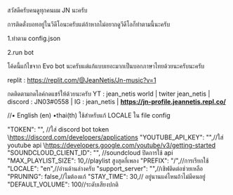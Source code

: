 สวัสดีครับคนดูทุกคนผม JN นะครับ

การติดตั่งบอทอยู่ในวีดีโอนะครับแต่ถ้าหากไม่อยากดูวีดีโอก็ทำตามนี้นะครับ

1.ทำตาม config.json

2.run bot

โค้ดนี้แก้ไขจาก Evo bot นะครับแต่แก้แบบเยอะมากเป็นบอกภาษาไทยด้วยนะครับนะครับ

replit : https://replit.com/@JeanNetis/Jn-music?v=1

กดติดตามกดไลค์กดแชร์ให้ด้วยนะครับ YT : jean_netis world | twiter jean_netis | discord : JN03#0558 | IG : jean_netis | **https://jn-profile.jeannetis.repl.co/**

//• English (en) •thai(th) ใช้สำหรับแก้  LOCALE ใน file config



 "TOKEN": "", //ใส่ discord bot token \https://discord.com/developers/applications
 "YOUTUBE_API_KEY": "",//ใส่ youtube api \https://developers.google.com/youtube/v3/getting-started
  "SOUNDCLOUD_CLIENT_ID": "", //soundcloud ปิดการใช้ api
  "MAX_PLAYLIST_SIZE": 10,//playlist สูงสุดกี่เพลง
  "PREFIX": "/",//การเรียกใช้
  "LOCALE": "en",//อ่านด้านล่างครับ
  "support_server": "",//เชิฟติดต่อช่วยเหลือ
  "PRUNING": false,//ไมต้องแก้
  "STAY_TIME": 30,// อยู่นานแค่ไหนถ้าไม่มีคนอยู่
  "DEFAULT_VOLUME": 100//ระดับเสียงปกติ
